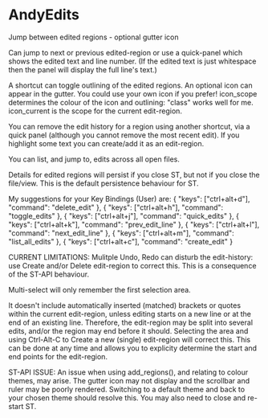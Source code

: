 AndyEdits
=========

Jump between edited regions - optional gutter icon

Can jump to next or previous edited-region or use a 
quick-panel which shows the edited text and line number. 
(If the edited text is just whitespace then the panel 
will display the full line's text.)

A shortcut can toggle outlining of the edited regions. 
An optional icon can appear in the gutter. You 
could use your own icon if you prefer! icon_scope 
determines the colour of the icon and outlining: 
"class" works well for me. icon_current is the scope 
for the current edit-region.

You can remove the edit history for a region using 
another shortcut, via a quick panel (although you 
cannot remove the most recent edit). If you highlight 
some text you can create/add it as an edit-region.

You can list, and jump to, edits across all open files.

Details for edited regions will persist if you close ST, 
but not if you close the file/view. This is the 
default persistence behaviour for ST.

My suggestions for your Key Bindings (User) are:
{ "keys": ["ctrl+alt+d"], "command": "delete_edit" },
{ "keys": ["ctrl+alt+h"], "command": "toggle_edits" },
{ "keys": ["ctrl+alt+j"], "command": "quick_edits" },
{ "keys": ["ctrl+alt+k"], "command": "prev_edit_line" },
{ "keys": ["ctrl+alt+l"], "command": "next_edit_line" },
{ "keys": ["ctrl+alt+m"], "command": "list_all_edits" },
{ "keys": ["ctrl+alt+c"], "command": "create_edit" }

CURRENT LIMITATIONS:
Mulitple Undo, Redo can disturb the edit-history: use Create and/or 
Delete edit-region to correct this. This is a consequence of the 
ST-API behaviour.

Multi-select will only remember the first selection area.

It doesn't include automatically inserted (matched) brackets
or quotes within the current edit-region, unless editing starts on 
a new line or at the end of an existing line. Therefore, the 
edit-region may be split into several edits, and/or the region may 
end before it should. Selecting the area and using Ctrl-Alt-C to 
Create a new (single) edit-region will correct this. This can be 
done at any time and allows you to explicity determine the start 
and end points for the edit-region.

ST-API ISSUE:
An issue when using add_regions(), and relating to colour themes, 
may arise. The gutter icon may not display and the scrollbar and 
ruler may be poorly rendered. Switching to a default theme and back 
to your chosen theme should resolve this. You may also need to close 
and re-start ST.
